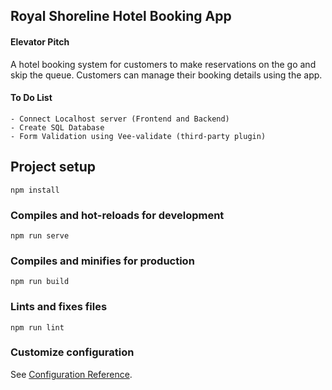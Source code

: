 ## Royal Shoreline Hotel Booking App
#### Elevator Pitch
A hotel booking system for customers to make reservations on the go and skip the queue. 
Customers can manage their booking details using the app.

#### To Do List
```
- Connect Localhost server (Frontend and Backend)
- Create SQL Database
- Form Validation using Vee-validate (third-party plugin)
```

## Project setup
```
npm install
```

### Compiles and hot-reloads for development
```
npm run serve
```

### Compiles and minifies for production
```
npm run build
```

### Lints and fixes files
```
npm run lint
```

### Customize configuration
See [Configuration Reference](https://cli.vuejs.org/config/).
